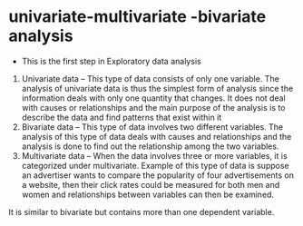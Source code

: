 # univariate-multivariate -bivariate analysis
- This is the first step in Exploratory data analysis
1. Univariate data –
This type of data consists of only one variable. The analysis of univariate data is thus the simplest form of analysis since the information deals with only one quantity that changes. It does not deal with causes or relationships and the main purpose of the analysis is to describe the data and find patterns that exist within it 
2. Bivariate data –
This type of data involves two different variables. The analysis of this type of data deals with causes and relationships and the analysis is done to find out the relationship among the two variables.
3. Multivariate data –
When the data involves three or more variables, it is categorized under multivariate. Example of this type of data is suppose an advertiser wants to compare the popularity of four advertisements on a website, then their click rates could be measured for both men and women and relationships between variables can then be examined.

It is similar to bivariate but contains more than one dependent variable. 
